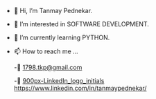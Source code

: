 - 👋 Hi, I’m Tanmay Pednekar.
- 👀 I’m interested in SOFTWARE DEVELOPMENT.
- 🌱 I’m currently learning PYTHON.
- 📫 How to reach me ...
     
     -📧 1798.tkp@gmail.com
     
     -🔗 [900px-LinkedIn_logo_initials](https://user-images.githubusercontent.com/83057230/160676302-f1f424a5-3563-4f86-922c-5e69cc1729bb.png)
 https://www.linkedin.com/in/tanmaypednekar/

<!---
Tanmay1798/Tanmay1798 is a ✨ special ✨ repository because its `README.md` (this file) appears on your GitHub profile.
You can click the Preview link to take a look at your changes.
--->
